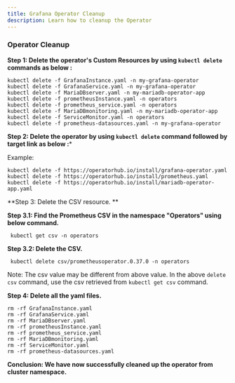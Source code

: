 ```yaml
---
title: Grafana Operator Cleanup
description: Learn how to cleanup the Operator
---
```



### Operator Cleanup



**Step 1: Delete the operator's Custom Resources by using `kubectl delete` commands as below :**

 
 ```execute
 kubectl delete -f GrafanaInstance.yaml -n my-grafana-operator
 kubectl delete -f GrafanaService.yaml -n my-grafana-operator
 kubectl delete -f MariaDBserver.yaml -n my-mariadb-operator-app
 kubectl delete -f prometheusInstance.yaml -n operators
 kubectl delete -f prometheus_service.yaml -n operators
 kubectl delete -f MariaDBmonitoring.yaml -n my-mariadb-operator-app 
 kubectl delete -f ServiceMonitor.yaml -n operators
 kubectl delete -f prometheus-datasources.yaml -n my-grafana-operator
 ```

 


**Step 2: Delete the operator by using `kubectl delete` command followed by target link as below :***
 
 
 Example:
 
 ```execute
 kubectl delete -f https://operatorhub.io/install/grafana-operator.yaml
 kubectl delete -f https://operatorhub.io/install/prometheus.yaml
 kubectl delete -f https://operatorhub.io/install/mariadb-operator-app.yaml
 ```
 
**Step 3: Delete the CSV resource. **

  **Step 3.1: Find the Prometheus CSV in the namespace "Operators" using below command.**

  
  ```
   kubectl get csv -n operators
  ```

 **Step 3.2: Delete the CSV.**


  ```
   kubectl delete csv/prometheusoperator.0.37.0 -n operators
  ```

Note: The csv value may be different from above value. In the above `delete csv` command, use the csv retrieved from `kubectl get csv` command. 
 
**Step 4: Delete all the yaml files.**
 
 
 ```execute
 rm -rf GrafanaInstance.yaml
 rm -rf GrafanaService.yaml 
 rm -rf MariaDBserver.yaml 
 rm -rf prometheusInstance.yaml 
 rm -rf prometheus_service.yaml
 rm -rf MariaDBmonitoring.yaml 
 rm -rf ServiceMonitor.yaml 
 rm -rf prometheus-datasources.yaml
```

**Conclusion: We have now successfully cleaned up the operator from cluster namespace.**

